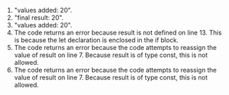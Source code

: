 1. "values added: 20".
2. "final result: 20".
3. "values added: 20".
4. The code returns an error because result is not defined on line 13. This is because the let declaration is enclosed in the if block.
5. The code returns an error because the code attempts to reassign the value of result on line 7. Because result is of type const, this is not allowed.
6. The code returns an error because the code attempts to reassign the value of result on line 7. Because result is of type const, this is not allowed.

